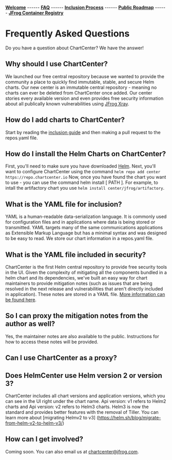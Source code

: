 [__Welcome__](index.md) ------ 
[__FAQ__](faq.md) ------ 
[__Inclusion Process__](inclusion.md) ------ 
[__Public Roadmap__](roadmap.md) ------ 
[__JFrog Container Registry__](jforg-cr.md)

# Frequently Asked Questions
Do you have a question about ChartCenter? We have the answer!

## Why should I use ChartCenter?
We launched our free central repository because we wanted to provide the community a place to quickly find immutable, stable, and secure Helm charts. Our new center is an immutable central repository - meaning no charts can ever be deleted from ChartCenter once added. Our center stories every available version and even provides free security information about all publically known vulnerabilities using [JFrog Xray](#). 

## How do I add charts to ChartCenter?
Start by reading the [inclusion guide](#) and then making a pull request to the repos.yaml file. 

## How do I install the Helm Charts on ChartCenter?
First, you'll need to make sure you have downloaded [Helm](https://helm.sh/docs/intro/install/).
Next, you'll want to configure ChartCenter using the command `helm repo add center https://repo.chartcenter.io`
Now, once you have found the chart you want to use - you can use the command helm install [ PATH ]. For example, to intall the artifactory chart you use `helm install center/jfrog/artifactory`.

## What is the YAML file for inclusion?
YAML is a human-readable data-serialization language. It is commonly used for configuration files and in applications where data is being stored or transmitted. YAML targets many of the same communications applications as Extensible Markup Language but has a minimal syntax and was designed to be easy to read. We store our chart information in a repos.yaml file. 

## What is the YAML file included in security?
ChartCenter is the first Helm central repository to provide free security tools in the UI. Given the complexity of mitigating all the components bundled in a helm chart and its dependencies, we've built an easy way for chart maintainers to provide mitigation notes (such as issues that are being resolved in the next release and vulnerabilities that aren't directly included in application). These notes are stored in a YAML file. [More information can be found here](#).

## So I can proxy the mitigation notes from the author as well? 
Yes, the maintainer notes are also available to the public. Instructions for how to access these notes will be provided.

## Can I use ChartCenter as a proxy?

## Does HelmCenter use Helm version 2 or version 3?
ChartCenter includes all chart versions and application versions, which you can see in the UI right under the chart name. Api version: v1 refers to Helm2 charts and Api version: v2 refers to Helm3 charts. Helm3 is now the standard and provides better features with the removal of Tiller. You can learn more about [migrating Helmv2 to v3] (https://helm.sh/blog/migrate-from-helm-v2-to-helm-v3/)

## How can I get involved?
Coming soon. You can also email us at chartcenter@jfrog.com.
